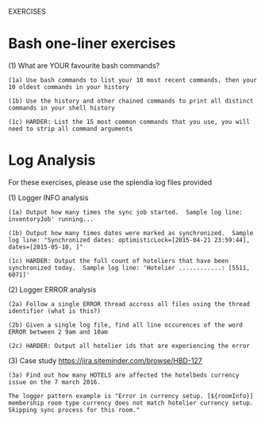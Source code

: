 EXERCISES

Bash one-liner exercises
========================

(1) What are YOUR favourite bash commands?
	
	(1a) Use bash commands to list your 10 most recent commands, then your 10 oldest commands in your history
	
	(1b) Use the history and other chained commands to print all distinct commands in your shell history

	(1c) HARDER: List the 15 most common commands that you use, you will need to strip all command arguments


Log Analysis
============

For these exercises, please use the splendia log files provided

(1) Logger INFO analysis

	(1a) Output how many times the sync job started.  Sample log line: inventoryJob' running...

	(1b) Output how many times dates were marked as synchronized.  Sample log line: "Synchronized dates: optimisticLock=[2015-04-21 23:59:44], dates=[2015-05-10, ]"

	(1c) HARDER: Output the full count of hoteliers that have been synchronized today.  Sample log line: 'Hotelier ............: [5511, 6071]'


(2) Logger ERROR analysis

	(2a) Follow a single ERROR thread accross all files using the thread identifier (what is this?)

	(2b) Given a single log file, find all line occurences of the word ERROR between 2 9am and 10am

	(2c) HARDER: Output all hotelier ids that are experiencing the error


(3) Case study https://jira.siteminder.com/browse/HBD-127

    (3a) Find out how many HOTELS are affected the hotelbeds currency issue on the 7 march 2016. 

    The logger pattern example is "Error in currency setup. [${roomInfo}] membership room type currency does not match hotelier currency setup. Skipping sync process for this room."
